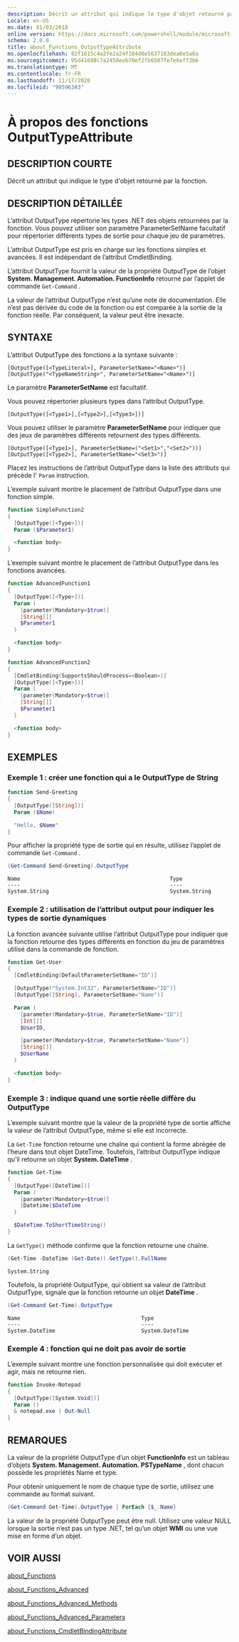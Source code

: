 ```yaml
---
description: Décrit un attribut qui indique le type d'objet retourné par la fonction.
Locale: en-US
ms.date: 01/03/2018
online version: https://docs.microsoft.com/powershell/module/microsoft.powershell.core/about/about_functions_outputtypeattribute?view=powershell-7.2&WT.mc_id=ps-gethelp
schema: 2.0.0
title: about_Functions_OutputTypeAttribute
ms.openlocfilehash: 82f1615c4a2fe2a24f104d8e5637103dea6e5a0a
ms.sourcegitcommit: 95d41698c7a2450eeb70ef2fb6507fe7e6eff3b6
ms.translationtype: MT
ms.contentlocale: fr-FR
ms.lasthandoff: 11/17/2020
ms.locfileid: "99596343"
---
```

# <a name="about-functions-outputtypeattribute"></a>À propos des fonctions OutputTypeAttribute

## <a name="short-description"></a>DESCRIPTION COURTE
Décrit un attribut qui indique le type d'objet retourné par la fonction.

## <a name="long-description"></a>DESCRIPTION DÉTAILLÉE

L’attribut OutputType répertorie les types .NET des objets retournées par la fonction. Vous pouvez utiliser son paramètre ParameterSetName facultatif pour répertorier différents types de sortie pour chaque jeu de paramètres.

L’attribut OutputType est pris en charge sur les fonctions simples et avancées. Il est indépendant de l’attribut CmdletBinding.

L’attribut OutputType fournit la valeur de la propriété OutputType de l’objet **System. Management. Automation. FunctionInfo** retourné par l’applet de commande `Get-Command` .

La valeur de l’attribut OutputType n’est qu’une note de documentation. Elle n’est pas dérivée du code de la fonction ou est comparée à la sortie de la fonction réelle. Par conséquent, la valeur peut être inexacte.

## <a name="syntax"></a>SYNTAXE

L’attribut OutputType des fonctions a la syntaxe suivante :

```
[OutputType([<TypeLiteral>], ParameterSetName="<Name>")]
[OutputType("<TypeNameString>", ParameterSetName="<Name>")]
```

Le paramètre **ParameterSetName** est facultatif.

Vous pouvez répertorier plusieurs types dans l’attribut OutputType.

```
[OutputType([<Type1>],[<Type2>],[<Type3>])]
```

Vous pouvez utiliser le paramètre **ParameterSetName** pour indiquer que des jeux de paramètres différents retournent des types différents.

```
[OutputType([<Type1>], ParameterSetName=("<Set1>","<Set2>"))]
[OutputType([<Type2>], ParameterSetName="<Set3>")]
```

Placez les instructions de l’attribut OutputType dans la liste des attributs qui précède l' `Param` instruction.

L’exemple suivant montre le placement de l’attribut OutputType dans une fonction simple.

```powershell
function SimpleFunction2
{
  [OutputType([<Type>])]
  Param ($Parameter1)

  <function body>
}
```

L’exemple suivant montre le placement de l’attribut OutputType dans les fonctions avancées.

```powershell
function AdvancedFunction1
{
  [OutputType([<Type>])]
  Param (
    [parameter(Mandatory=$true)]
    [String[]]
    $Parameter1
  )

  <function body>
}

function AdvancedFunction2
{
  [CmdletBinding(SupportsShouldProcess=<Boolean>)]
  [OutputType([<Type>])]
  Param (
    [parameter(Mandatory=$true)]
    [String[]]
    $Parameter1
  )

  <function body>
}
```

## <a name="examples"></a>EXEMPLES

### <a name="example-1-create-a-function-that-has-the-outputtype-of-string"></a>Exemple 1 : créer une fonction qui a le OutputType de String

```powershell
function Send-Greeting
{
  [OutputType([String])]
  Param ($Name)

  "Hello, $Name"
}
```

Pour afficher la propriété type de sortie qui en résulte, utilisez l’applet de commande `Get-Command` .

```powershell
(Get-Command Send-Greeting).OutputType
```

```Output
Name                                               Type
----                                               ----
System.String                                      System.String
```

### <a name="example-2-use-the-output-attribute-to-indicate-dynamic-output-types"></a>Exemple 2 : utilisation de l’attribut output pour indiquer les types de sortie dynamiques

La fonction avancée suivante utilise l’attribut OutputType pour indiquer que la fonction retourne des types différents en fonction du jeu de paramètres utilisé dans la commande de fonction.

```powershell
function Get-User
{
  [CmdletBinding(DefaultParameterSetName="ID")]

  [OutputType("System.Int32", ParameterSetName="ID")]
  [OutputType([String], ParameterSetName="Name")]

  Param (
    [parameter(Mandatory=$true, ParameterSetName="ID")]
    [Int[]]
    $UserID,

    [parameter(Mandatory=$true, ParameterSetName="Name")]
    [String[]]
    $UserName
  )

  <function body>
}
```

### <a name="example-3-shows-when-an-actual-output-differs-from-the-outputtype"></a>Exemple 3 : indique quand une sortie réelle diffère du OutputType

L’exemple suivant montre que la valeur de la propriété type de sortie affiche la valeur de l’attribut OutputType, même si elle est incorrecte.

La `Get-Time` fonction retourne une chaîne qui contient la forme abrégée de l’heure dans tout objet DateTime. Toutefois, l’attribut OutputType indique qu’il retourne un objet **System. DateTime** .

```powershell
function Get-Time
{
  [OutputType([DateTime])]
  Param (
    [parameter(Mandatory=$true)]
    [Datetime]$DateTime
  )

  $DateTime.ToShortTimeString()
}
```

La `GetType()` méthode confirme que la fonction retourne une chaîne.

```powershell
(Get-Time -DateTime (Get-Date)).GetType().FullName
```

```Output
System.String
```

Toutefois, la propriété OutputType, qui obtient sa valeur de l’attribut OutputType, signale que la fonction retourne un objet **DateTime** .

```powershell
(Get-Command Get-Time).OutputType
```

```Output
Name                                      Type
----                                      ----
System.DateTime                           System.DateTime
```

### <a name="example-4-a-function--that-shouldnt-have-output"></a>Exemple 4 : fonction qui ne doit pas avoir de sortie

L’exemple suivant montre une fonction personnalisée qui doit exécuter et agir, mais ne retourne rien.

```powershell
function Invoke-Notepad
{
  [OutputType([System.Void])]
  Param ()
  & notepad.exe | Out-Null
}
```

## <a name="notes"></a>REMARQUES

La valeur de la propriété OutputType d’un objet **FunctionInfo** est un tableau d’objets **System. Management. Automation. PSTypeName** , dont chacun possède les propriétés Name et type.

Pour obtenir uniquement le nom de chaque type de sortie, utilisez une commande au format suivant.

```powershell
(Get-Command Get-Time).OutputType | ForEach {$_.Name}
```

La valeur de la propriété OutputType peut être null. Utilisez une valeur NULL lorsque la sortie n’est pas un type .NET, tel qu’un objet **WMI** ou une vue mise en forme d’un objet.

## <a name="see-also"></a>VOIR AUSSI

[about_Functions](about_Functions.md)

[about_Functions_Advanced](about_Functions_Advanced.md)

[about_Functions_Advanced_Methods](about_Functions_Advanced_Methods.md)

[about_Functions_Advanced_Parameters](about_Functions_Advanced_Parameters.md)

[about_Functions_CmdletBindingAttribute](about_Functions_CmdletBindingAttribute.md)

